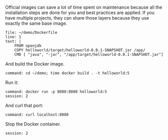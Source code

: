 Official images can save a lot of time spent on maintenance because all the installation steps are done for you and best practices are applied. If you have multiple projects, they can share those layers because they use exactly the same base image.

```editor:append-lines-to-file
file: ~/demo/Dockerfile
line: 1
text: |
    FROM openjdk
    COPY helloworld/target/helloworld-0.0.1-SNAPSHOT.jar /app/
    CMD [ "java", "-jar", "/app/target/helloworld-0.0.1-SNAPSHOT.jar"]
```

And build the Docker image.

```terminal:execute
command: cd ~/demo; time docker build . -t helloworld:5
```

Run it:

```terminal:execute
command: docker run -p 8080:8080 helloworld:5
session: 2
```

And curl that port:

```terminal:execute
command: curl localhost:8080
```

Stop the Docker container.


```terminal:interrupt
session: 2
```